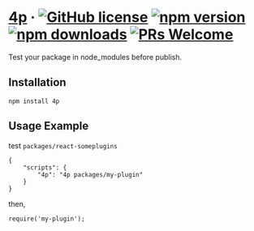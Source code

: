 # [4p](#) &middot; [![GitHub license](https://img.shields.io/badge/license-MIT-blue.svg)](https://github.com/chiaweilee/aliba/blob/master/LICENSE) [![npm version](https://img.shields.io/npm/v/aliba.svg?style=flat)](https://www.npmjs.com/package/aliba) [![npm downloads](https://img.shields.io/npm/dm/aliba.svg)](https://npmcharts.com/compare/aliba?minimal=true) [![PRs Welcome](https://img.shields.io/badge/PRs-welcome-brightgreen.svg)](#)

Test your package in node_modules before publish.

## Installation

```
npm install 4p
```

## Usage Example

test `packages/react-someplugins`

```
{
    "scripts": {
        "4p": "4p packages/my-plugin"
    }
}
```

then,

```
require('my-plugin');
```
